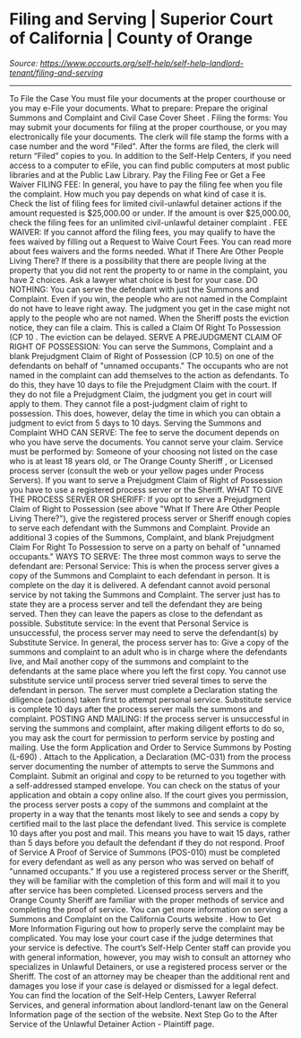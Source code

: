 # Filing and Serving | Superior Court of California | County of Orange

_Source: https://www.occourts.org/self-help/self-help-landlord-tenant/filing-and-serving_

---

To File the Case
You must file your documents at the proper courthouse or you may
e-File
your documents.
What to prepare:
Prepare the original
Summons
and
Complaint
and
Civil Case Cover Sheet
.
Filing the forms:
You may submit your documents for filing at the proper courthouse, or you may electronically file your documents. The clerk will file stamp the forms with a case number and the word "Filed". After the forms are filed, the clerk will return “Filed” copies to you.
In addition to the Self-Help Centers, if you need access to a computer to eFile, you can find public computers at most public libraries and at the Public Law Library.
Pay the Filing Fee or Get a Fee Waiver
FILING FEE:
In general, you have to pay the filing fee when you file the complaint. How much you pay depends on what kind of case it is. Check the list of filing fees for
limited civil-unlawful detainer actions
if the amount requested is $25,000.00 or under. If the amount is over $25,000.00, check the filing fees for an
unlimited civil-unlawful detainer complaint
.
FEE WAIVER:
If you cannot afford the filing fees, you may qualify to have the fees waived by filling out a Request to Waive Court Fees. You can read more about
fees waivers
and the forms needed.
What if There Are Other People Living There?
If there is a possibility that there are people living at the property that you did not rent the property to or name in the complaint, you have 2 choices. Ask a lawyer what choice is best for your case.
DO NOTHING:
You can serve the defendant with just the Summons and Complaint. Even if you win, the people who are not named in the Complaint do not have to leave right away. The judgment you get in the case might not apply to the people who are not named. When the Sheriff posts the eviction notice, they can file a claim. This is called a
Claim Of Right To Possession (CP 10
. The eviction can be delayed.
SERVE A PREJUDGMENT CLAIM OF RIGHT OF POSSESSION:
You can serve the Summons, Complaint and a blank
Prejudgment Claim of Right of Possession (CP 10.5)
on one of the defendants on behalf of "unnamed occupants." The occupants who are not named in the complaint can add themselves to the action as defendants. To do this, they have 10 days to file the Prejudgment Claim with the court. If they do not file a Prejudgment Claim, the judgment you get in court will apply to them. They cannot file a post-judgment claim of right to possession. This does, however, delay the time in which you can obtain a judgment to evict from 5 days to 10 days.
Serving the Summons and Complaint
WHO CAN SERVE:
The fee to serve the document depends on who you have serve the documents.
You cannot serve your claim. Service must be performed by:
Someone of your choosing not listed on the case who is at least 18 years old, or
The
Orange County Sheriff
, or
Licensed process server (consult the web or your yellow pages under Process Servers).
If you want to serve a Prejudgment Claim of Right of Possession you have to use a registered process server or the Sheriff.
WHAT TO GIVE THE PROCESS SERVER OR SHERIFF:
If you opt to serve a Prejudgment Claim of Right to Possession (see above "What If There Are Other People Living There?"), give the registered process server or Sheriff enough copies to serve each defendant with the Summons and Complaint. Provide an additional 3 copies of the Summons, Complaint, and blank Prejudgment Claim For Right To Possession to serve on a party on behalf of "unnamed occupants."
WAYS TO SERVE:
The three most common ways to serve the defendant are:
Personal Service:
This is when the process server gives a copy of the Summons and Complaint to each defendant in person. It is complete on the day it is delivered.
A defendant cannot avoid personal service by not taking the Summons and Complaint. The server just has to state they are a process server and tell the defendant they are being served. Then they can leave the papers as close to the defendant as possible.
Substitute service:
In the event that Personal Service is unsuccessful, the process server may need to serve the defendant(s) by Substitute Service. In general, the process server has to:
Give a copy of the summons and complaint to an adult who is in charge where the defendants live, and
Mail another copy of the summons and complaint to the defendants at the same place where you left the first copy.
You cannot use substitute service until process server tried several times to serve the defendant in person. The server must complete a
Declaration
stating the diligence (actions) taken first to attempt personal service.
Substitute service is complete 10 days after the process server mails the summons and complaint.
POSTING AND MAILING:
If the process server is unsuccessful in serving the summons and complaint, after making diligent efforts to do so, you may ask the court for permission to perform service by posting and mailing. Use the form
Application and Order to Service Summons by Posting (L-690)
. Attach to the Application, a
Declaration (MC-031)
from the process server documenting the number of attempts to serve the Summons and Complaint. Submit an original and copy to be returned to you together with a self-addressed stamped envelope. You can check on the status of your application and obtain a copy
online
also.
If the court gives you permission, the process server posts a copy of the summons and complaint at the property in a way that the tenants most likely to see and sends a copy by certified mail to the last place the defendant lived. This service is complete 10 days after you post and mail. This means you have to wait 15 days, rather than 5 days before you default the defendant if they do not respond.
Proof of Service
A
Proof of Service of Summons (POS-010)
must be completed for every defendant as well as any person who was served on behalf of "unnamed occupants." If you use a registered process server or the Sheriff, they will be familiar with the completion of this form and will mail it to you after service has been completed.
Licensed process servers and the
Orange County Sheriff
are familiar with the proper methods of service and completing the proof of service.
You can get more information on serving a Summons and Complaint on the
California Courts website
.
How to Get More Information
Figuring out how to properly serve the complaint may be complicated. You may lose your court case if the judge determines that your service is defective. The court’s Self-Help Center staff can provide you with general information, however, you may wish to consult an attorney who specializes in Unlawful Detainers, or use a registered process server or the Sheriff. The cost of an attorney may be cheaper than the additional rent and damages you lose if your case is delayed or dismissed for a legal defect.
You can find the location of the Self-Help Centers, Lawyer Referral Services, and general information about landlord-tenant law on the
General Information
page of the section of the website.
Next Step
Go to the
After Service of the Unlawful Detainer Action - Plaintiff
page.